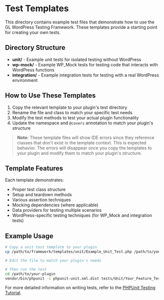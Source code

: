 # Test Templates

This directory contains example test files that demonstrate how to use the GL WordPress Testing Framework. These templates provide a starting point for creating your own tests.

## Directory Structure

- **unit/** - Example unit tests for isolated testing without WordPress
- **wp-mock/** - Example WP_Mock tests for testing code that interacts with WordPress functions
- **integration/** - Example integration tests for testing with a real WordPress environment

## How to Use These Templates

1. Copy the relevant template to your plugin's test directory
2. Rename the file and class to match your specific test needs
3. Modify the test methods to test your actual plugin functionality
4. Update the namespace and `@covers` annotation to match your plugin's structure

> **Note:** These template files will show IDE errors since they reference classes that don't exist in the template context. This is expected behavior. The errors will disappear once you copy the templates to your plugin and modify them to match your plugin's structure.

## Template Features

Each template demonstrates:

- Proper test class structure
- Setup and teardown methods
- Various assertion techniques
- Mocking dependencies (where applicable)
- Data providers for testing multiple scenarios
- WordPress-specific testing techniques (for WP_Mock and integration tests)

## Example Usage

```bash
# Copy a unit test template to your plugin
cp /path/to/framework/templates/unit/Example_Unit_Test.php /path/to/your-plugin/tests/Unit/Your_Feature_Test.php

# Edit the file to match your plugin's needs

# Then run the test
cd /path/to/your-plugin
vendor/bin/phpunit -c phpunit-unit.xml.dist tests/Unit/Your_Feature_Test.php
```

For more detailed information on writing tests, refer to the [PHPUnit Testing Tutorial](../docs/guides/phpunit-testing-tutorial.md).
